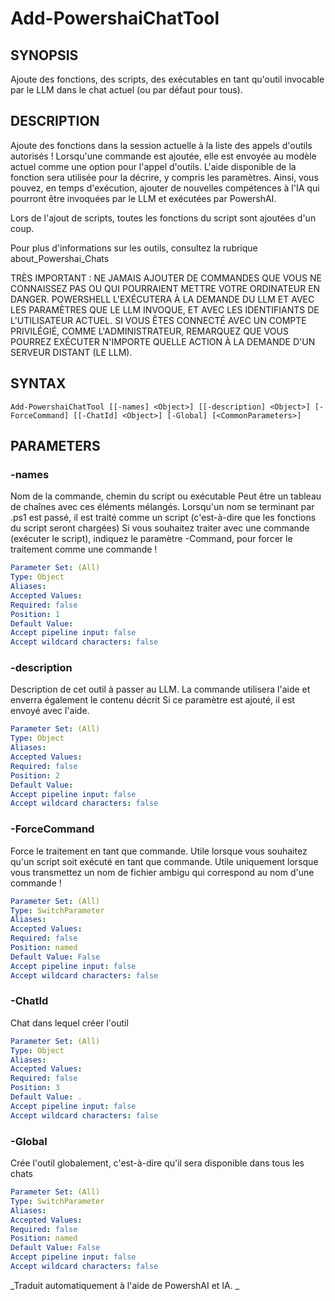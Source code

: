 ﻿---
external help file: powershai-help.xml
schema: 2.0.0
powershai: true
---

# Add-PowershaiChatTool

## SYNOPSIS <!--!= @#Synop !-->
Ajoute des fonctions, des scripts, des exécutables en tant qu'outil invocable par le LLM dans le chat actuel (ou par défaut pour tous).

## DESCRIPTION <!--!= @#Desc !-->
Ajoute des fonctions dans la session actuelle à la liste des appels d'outils autorisés !
Lorsqu'une commande est ajoutée, elle est envoyée au modèle actuel comme une option pour l'appel d'outils.
L'aide disponible de la fonction sera utilisée pour la décrire, y compris les paramètres.
Ainsi, vous pouvez, en temps d'exécution, ajouter de nouvelles compétences à l'IA qui pourront être invoquées par le LLM et exécutées par PowershAI.

Lors de l'ajout de scripts, toutes les fonctions du script sont ajoutées d'un coup.

Pour plus d'informations sur les outils, consultez la rubrique about_Powershai_Chats

TRÈS IMPORTANT :
NE JAMAIS AJOUTER DE COMMANDES QUE VOUS NE CONNAISSEZ PAS OU QUI POURRAIENT METTRE VOTRE ORDINATEUR EN DANGER.
POWERSHELL L'EXÉCUTERA À LA DEMANDE DU LLM ET AVEC LES PARAMÈTRES QUE LE LLM INVOQUE, ET AVEC LES IDENTIFIANTS DE L'UTILISATEUR ACTUEL.
SI VOUS ÊTES CONNECTÉ AVEC UN COMPTE PRIVILÉGIÉ, COMME L'ADMINISTRATEUR, REMARQUEZ QUE VOUS POURREZ EXÉCUTER N'IMPORTE QUELLE ACTION À LA DEMANDE D'UN SERVEUR DISTANT (LE LLM).

## SYNTAX <!--!= @#Syntax !-->

```
Add-PowershaiChatTool [[-names] <Object>] [[-description] <Object>] [-ForceCommand] [[-ChatId] <Object>] [-Global] [<CommonParameters>]
```

## PARAMETERS <!--!= @#Params !-->

### -names
Nom de la commande, chemin du script ou exécutable
Peut être un tableau de chaînes avec ces éléments mélangés.
Lorsqu'un nom se terminant par .ps1 est passé, il est traité comme un script (c'est-à-dire que les fonctions du script seront chargées)
Si vous souhaitez traiter avec une commande (exécuter le script), indiquez le paramètre -Command, pour forcer le traitement comme une commande !

```yml
Parameter Set: (All)
Type: Object
Aliases: 
Accepted Values: 
Required: false
Position: 1
Default Value: 
Accept pipeline input: false
Accept wildcard characters: false
```

### -description
Description de cet outil à passer au LLM.
La commande utilisera l'aide et enverra également le contenu décrit
Si ce paramètre est ajouté, il est envoyé avec l'aide.

```yml
Parameter Set: (All)
Type: Object
Aliases: 
Accepted Values: 
Required: false
Position: 2
Default Value: 
Accept pipeline input: false
Accept wildcard characters: false
```

### -ForceCommand
Force le traitement en tant que commande. Utile lorsque vous souhaitez qu'un script soit exécuté en tant que commande.
Utile uniquement lorsque vous transmettez un nom de fichier ambigu qui correspond au nom d'une commande !

```yml
Parameter Set: (All)
Type: SwitchParameter
Aliases: 
Accepted Values: 
Required: false
Position: named
Default Value: False
Accept pipeline input: false
Accept wildcard characters: false
```

### -ChatId
Chat dans lequel créer l'outil

```yml
Parameter Set: (All)
Type: Object
Aliases: 
Accepted Values: 
Required: false
Position: 3
Default Value: .
Accept pipeline input: false
Accept wildcard characters: false
```

### -Global
Crée l'outil globalement, c'est-à-dire qu'il sera disponible dans tous les chats

```yml
Parameter Set: (All)
Type: SwitchParameter
Aliases: 
Accepted Values: 
Required: false
Position: named
Default Value: False
Accept pipeline input: false
Accept wildcard characters: false
```




<!--PowershaiAiDocBlockStart-->
_Traduit automatiquement à l'aide de PowershAI et IA. 
_
<!--PowershaiAiDocBlockEnd-->
